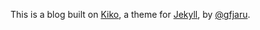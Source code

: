 This is a blog built on [Kiko](http://github.com/gfjaru/Kiko), a theme for [Jekyll](http://jekyllrb.com), by [@gfjaru](https://twitter.com/gfjaru).